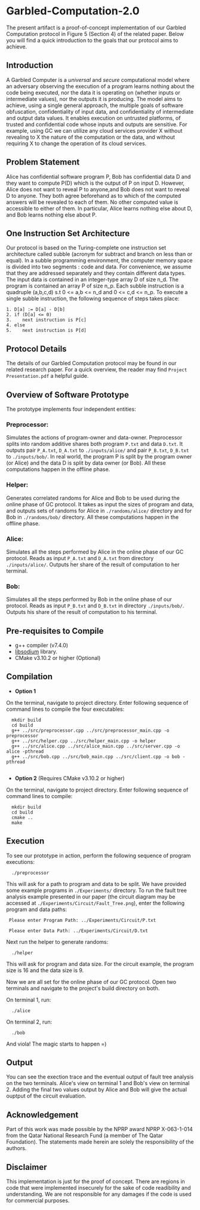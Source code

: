 # Garbled-Computation-2.0

The present artifact is a proof-of-concept implementation of our Garbled Computation protocol in Figure 5 (Section 4) of the related paper. Below you will find a quick introduction to the goals that our protocol aims to achieve.

## Introduction
A Garbled Computer is a _universal_ and _secure_ computational model where an adversary observing the execution of a program learns nothing about the code being executed, nor the data it is operating on (whether inputs or intermediate values), nor the outputs it is producing. The model aims to achieve, using a single general approach, the multiple goals of software obfuscation, confidentiality of input data, and confidentiality of intermediate and output data values. It enables execution on untrusted platforms, of trusted and confidential code whose inputs and outputs are sensitive. For example, using GC we can utilize any cloud services provider X without revealing to X the nature of the computation or the data, and without requiring X to change the operation of its cloud services.

## Problem Statement
Alice has confidential software program P, Bob has confidential data D and they want to compute P(D) which is the output of P on input D. However, Alice does not want to reveal P to anyone,and Bob does not want to reveal D to anyone. They both agree beforehand as to which of the computed answers will be revealed to each of them. No other computed value is accessible to either of them. In particular, Alice learns nothing else about D, and Bob learns nothing else about P.


## One Instruction Set Architecture
Our protocol is based on the Turing-complete one instruction set architecture called subble (acronym for subtract and branch on less than or equal). In a subble programming environment, the computer memory space is divided into two segments : code and data. For convenience, we assume that they are addressed separately and they contain different data types. The input data is contained in an integer-type array D of size n_d. The program is contained an array P of size n_p. Each subble instruction is a quadruple (a,b,c,d) s.t 0 <= a,b <= n_d and 0 <= c,d <= n_p. To execute a single subble instruction, the following sequence of steps takes place:
```
1. D[a] := D[a] - D[b]
2. if (D[a] <= 0)
3.    next instruction is P[c]
4. else
5.    next instruction is P[d]
```

## Protocol Details
The details of our Garbled Computation protocol may be found in our related research paper. For a quick overview, the reader may find `Project Presentation.pdf` a helpful guide.

## Overview of Software Prototype
The prototype implements four independent entities:

### Preprocessor:
Simulates the actions of program-owner and data-owner. Preprocessor splits into random additive shares both program `P.txt` and data `D.txt`. It outputs pair `P_A.txt`, `D_A.txt` to `./inputs/alice/` and pair `P_B.txt`, `D_B.txt` to `./inputs/bob/`. In real world, the program P is split by the program owner (or Alice) and the data D is split by data owner (or Bob). All these computations happen in the offline phase.

### Helper: 
Generates correlated randoms for Alice and Bob to be used during the online phase of GC protocol. It takes as input the sizes of program and data, and outputs sets of randoms for Alice in `./randoms/alice/` directory and for Bob in `./randoms/bob/` directory. All these computations happen in the offline phase.

### Alice: 
Simulates all the steps performed by Alice in the online phase of our GC protocol. Reads as input `P_A.txt` and `D_A.txt` from directory `./inputs/alice/`. Outputs her share of the result of computation to her terminal.

### Bob: 
Simulates all the steps performed by Bob in the online phase of our protocol. Reads as input `P_B.txt` and `D_B.txt` in directory `./inputs/bob/`. Outputs his share of the result of computation to his terminal.

## Pre-requisites to Compile
- g++ compiler (v7.4.0)
- [libsodium](https://libsodium.gitbook.io/doc/installation) library.
- CMake v3.10.2 or higher (Optional)

## Compilation
- **Option 1**

On the terminal, navigate to project directory. Enter following sequence of command lines to compile the four executables: 
```
  mkdir build
  cd build
  g++ ../src/preprocessor.cpp ../src/preprocessor_main.cpp -o preprocessor
  g++ ../src/helper.cpp ../src/helper_main.cpp -o helper
  g++ ../src/alice.cpp ../src/alice_main.cpp ../src/server.cpp -o alice -pthread
  g++ ../src/bob.cpp ../src/bob_main.cpp ../src/client.cpp -o bob -pthread
  
```
- **Option 2** (Requires CMake v3.10.2 or higher)

On the terminal, navigate to project directory. Enter following sequence of command lines to compile:
```
  mkdir build
  cd build
  cmake ..
  make
```


## Execution
To see our prototype in action, perform the following sequence of program executions:
```
  ./preprocessor
```
This will ask for a path to program and data to be split. We have provided some example programs in `./Experiments/` directory. To run the fault tree analysis example presented in our paper (the circuit diagram may be accessed at `./Experiments/Circuit/Fault_Tree.png`), enter the following program and data paths:
```
 Please enter Program Path: ../Experiments/Circuit/P.txt
 
 Please enter Data Path: ../Experiments/Circuit/D.txt  
```
Next run the helper to generate randoms:
```
  ./helper
```
This will ask for program and data size. For the circuit example, the program size is 16 and the data size is 9.

Now we are all set for the online phase of our GC protocol. Open two terminals and navigate to the project's build directory on both.

On terminal 1, run:
```
  ./alice
```
On terminal 2, run:
```
  ./bob
```
And viola! The magic starts to happen =)

## Output
You can see the exection trace and the eventual output of fault tree analysis on the two terminals. Alice's view on terminal 1 and Bob's view on terminal 2. Adding the final two values output by Alice and Bob will give the actual ouptput of the circuit evaluation. 

## Acknowledgement
Part of this work was made possible by the NPRP award NPRP X-063-1-014 from the Qatar National Research Fund (a member of The Qatar Foundation). The statements made herein are solely the responsibility of the authors.

## Disclaimer
This implementation is just for the proof of concept. There are regions in code that were implemented insecurely for the sake of code readibility and understanding. We are not responsible for any damages if the code is used for commercial purposes.
